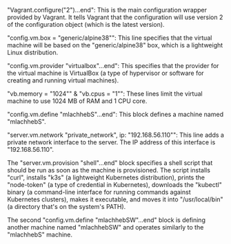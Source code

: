 "Vagrant.configure("2")...end": This is the main configuration wrapper provided by Vagrant. It tells Vagrant that the configuration will use version 2 of the configuration object (which is the latest version).

"config.vm.box = "generic/alpine38"": This line specifies that the virtual machine will be based on the "generic/alpine38" box, which is a lightweight Linux distribution.

"config.vm.provider "virtualbox"...end": This specifies that the provider for the virtual machine is VirtualBox (a type of hypervisor or software for creating and running virtual machines). 

"vb.memory = "1024"" & "vb.cpus = "1"": These lines limit the virtual machine to use 1024 MB of RAM and 1 CPU core.

"config.vm.define "mlachhebS"...end": This block defines a machine named "mlachhebS".

"server.vm.network "private_network", ip: "192.168.56.110"": This line adds a private network interface to the server. The IP address of this interface is "192.168.56.110".

The "server.vm.provision "shell"...end" block specifies a shell script that should be run as soon as the machine is provisioned. The script installs "curl", installs "k3s" (a lightweight Kubernetes distribution), prints the "node-token" (a type of credential in Kubernetes), downloads the "kubectl" binary (a command-line interface for running commands against Kubernetes clusters), makes it executable, and moves it into "/usr/local/bin" (a directory that's on the system's PATH).

The second "config.vm.define "mlachhebSW"...end" block is defining another machine named "mlachhebSW" and operates similarly to the "mlachhebS" machine. 